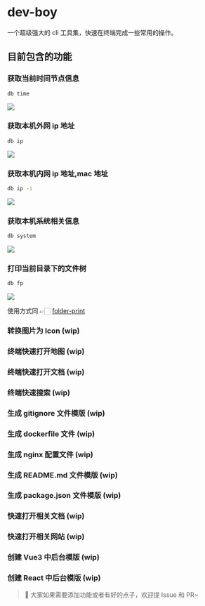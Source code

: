 # dev-boy

一个超级强大的 cli 工具集，快速在终端完成一些常用的操作。

## 目前包含的功能

### 获取当前时间节点信息

```sh
db time
```

![](https://assets.fedtop.com/picbed/202210311648070.png)

### 获取本机外网 ip 地址

```sh
db ip
```

![](https://assets.fedtop.com/picbed/202210311610730.png)

### 获取本机内网 ip 地址,mac 地址

```sh
db ip -i
```

![](https://assets.fedtop.com/picbed/202210311639624.png)

### 获取本机系统相关信息

```sh
db system
```

![](https://assets.fedtop.com/picbed/202210311640978.png)

### 打印当前目录下的文件树

```sh
db fp
```

![](https://assets.fedtop.com/picbed/202210311645484.png)

使用方式同 👉🏻 [folder-print](https://www.npmjs.com/package/folder-print)

### 转换图片为 Icon (wip)

### 终端快速打开地图 (wip)

### 终端快速打开文档 (wip)

### 终端快速搜索 (wip)

### 生成 gitignore 文件模版 (wip)

### 生成 dockerfile 文件 (wip)

### 生成 nginx 配置文件 (wip)

### 生成 README.md 文件模版 (wip)

### 生成 package.json 文件模版 (wip)

### 快速打开相关文档 (wip)

### 快速打开相关网站 (wip)

### 创建 Vue3 中后台模版 (wip)

### 创建 React 中后台模版 (wip)

> 🌸 大家如果需要添加功能或者有好的点子，欢迎提 Issue 和 PR~
